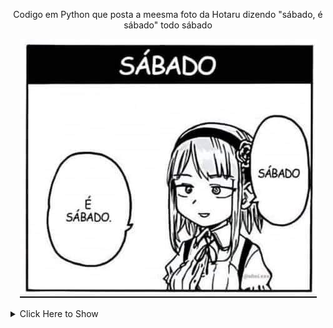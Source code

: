 <p align="center">
Codigo em Python que posta a meesma foto da Hotaru dizendo "sábado, é sábado" todo sábado
</p>


<p align="center">
  <img src="./image/sabado.jpg" alt="Descrição da Imagem">
</p>


<p align="center">
<details>
  <summary>Click Here to Show</summary>
  
  ![Descrição da Imagem](./image/cron.png)

</details>
</p>

